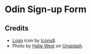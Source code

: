 # Odin Sign-up Form

## Credits
* [Logo](https://icons8.com/icon/egQrEphjrirz/redux) icon by [Icons8](https://icons8.com).
* Photo by [Halie West](https://unsplash.com/@haliewestphoto?utm_content=creditCopyText&utm_medium=referral&utm_source=unsplash) on [Unsplash](https://unsplash.com/photos/green-leaf-plant-in-close-up-photography-25xggax4bSA?utm_content=creditCopyText&utm_medium=referral&utm_source=unsplash).
  